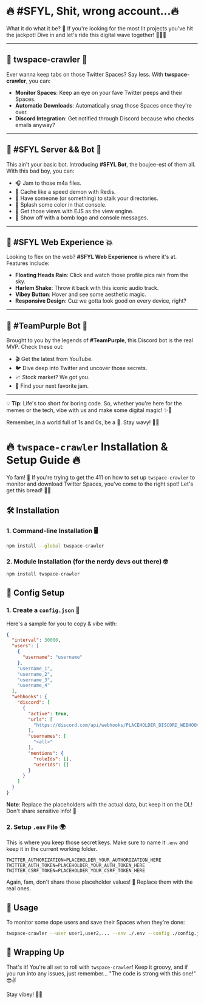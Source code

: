 # 🔥 #SFYL, Shit, wrong account...🔥

What it do what it be? 🌊 If you're looking for the most lit projects you've hit the jackpot! Dive in and let's ride this digital wave together! 🏄‍♂️🎉

---

## 🌌 twspace-crawler 🌌

Ever wanna keep tabs on those Twitter Spaces? Say less. With **twspace-crawler**, you can:
- **Monitor Spaces**: Keep an eye on your fave Twitter peeps and their Spaces.
- **Automatic Downloads**: Automatically snag those Spaces once they're over.
- **Discord Integration**: Get notified through Discord because who checks emails anyway?

---

## 🍕 #SFYL Server && Bot 🤩

This ain't your basic bot. Introducing **#SFYL Bot**, the boujee-est of them all. With this bad boy, you can:
- 🎧 Jam to those m4a files.
- 🚀 Cache like a speed demon with Redis.
- 📂 Have someone (or something) to stalk your directories.
- 🎨 Splash some color in that console. 
- 🧠 Get those views with EJS as the view engine.
- 🎉 Show off with a bomb logo and console messages.

---

## 🚀 #SFYL Web Experience 💥

Looking to flex on the web? **#SFYL Web Experience** is where it's at. Features include:
- **Floating Heads Rain**: Click and watch those profile pics rain from the sky.
- **Harlem Shake**: Throw it back with this iconic audio track.
- **Vibey Button**: Hover and see some aesthetic magic.
- **Responsive Design**: Cuz we gotta look good on every device, right?

---

## 🤖 #TeamPurple Bot 🤖

Brought to you by the legends of **#TeamPurple**, this Discord bot is the real MVP. Check these out:
- 🎬 Get the latest from YouTube.
- 🐦 Dive deep into Twitter and uncover those secrets.
- 📈 Stock market? We got you.
- 🎵 Find your next favorite jam.

---

💡 **Tip**: Life's too short for boring code. So, whether you're here for the memes or the tech, vibe with us and make some digital magic! ✨🌈

Remember, in a world full of 1s and 0s, be a 💯. Stay wavy! 🤙🌊



# 🔥 `twspace-crawler` Installation & Setup Guide 🔥

Yo fam! 🤙 If you're trying to get the 411 on how to set up `twspace-crawler` to monitor and download Twitter Spaces, you've come to the right spot! Let's get this bread! 🍞🚀

## 🛠️ Installation

### 1. **Command-line Installation** 🖥️
```bash
npm install --global twspace-crawler
```

### 2. **Module Installation** (for the nerdy devs out there) 🤓
```bash
npm install twspace-crawler
```

## 📝 Config Setup

### 1. **Create a `config.json`** 📄

Here's a sample for you to copy & vibe with:

```json
{
  "interval": 30000,
  "users": [
    {
      "username": "username"
    },
    "username_1",
    "username_2",
    "username_3",
    "username_4"
  ],  
  "webhooks": {
    "discord": [
      {
        "active": true,
        "urls": [
          "https://discord.com/api/webhooks/PLACEHOLDER_DISCORD_WEBHOOK_URLS_HERE"
        ],
        "usernames": [
          "<all>"
        ],
        "mentions": {
          "roleIds": [],
          "userIds": []
        }
      }
    ]
  }
}
```

**Note**: Replace the placeholders with the actual data, but keep it on the DL! Don't share sensitive info! 🙊

### 2. **Setup `.env` File** 🌍

This is where you keep those secret keys. Make sure to name it `.env` and keep it in the current working folder.

```env
TWITTER_AUTHORIZATION=PLACEHOLDER_YOUR_AUTHORIZATION_HERE
TWITTER_AUTH_TOKEN=PLACEHOLDER_YOUR_AUTH_TOKEN_HERE
TWITTER_CSRF_TOKEN=PLACEHOLDER_YOUR_CSRF_TOKEN_HERE
```

Again, fam, don't share those placeholder values! 🤫 Replace them with the real ones.

## 🚀 Usage

To monitor some dope users and save their Spaces when they're done:

```bash
twspace-crawler --user user1,user2,... --env ./.env --config ./config.json
```

## 🤘 Wrapping Up

That's it! You're all set to roll with `twspace-crawler`! Keep it groovy, and if you run into any issues, just remember... "The code is strong with this one!" 😎✌️

Stay vibey! 🌈🎉
